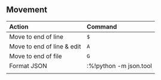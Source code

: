 ## Movement

| Action                     | Command                |
| :--                        | :--                    |
| Move to end of line        | `$`                    |
| Move to end of line & edit | `A`                    |
| Move to end of file        | `G`                    |
| Format JSON                | :%!python -m json.tool |
|                            |                        |